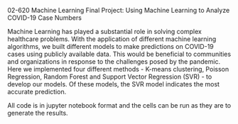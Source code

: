02-620 Machine Learning Final Project: Using Machine Learning to Analyze COVID-19 Case Numbers

Machine Learning has played a substantial role in solving complex healthcare problems. With the application of different machine learning algorithms, we built different models to make predictions on COVID-19 cases using publicly available data. This would be beneficial to communities and organizations in response to the challenges posed by the pandemic. Here we implemented four different methods - K-means clustering, Poisson Regression, Random Forest  and Support Vector Regression (SVR) - to develop our models. Of these models, the SVR model indicates the most accurate prediction. 

All code is in jupyter notebook format and the cells can be run as they are to generate the results.
